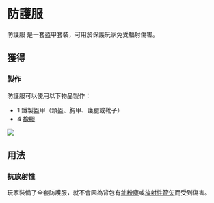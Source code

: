 # 防護服

防護服 是一套盔甲套裝，可用於保護玩家免受輻射傷害。

## 獲得

### 製作

防護服可以使用以下物品製作：

* 1 鐵製盔甲（頭盔、胸甲、護腿或靴子）
* 4 [橡膠](Rubber.md)

![](https://camo.githubusercontent.com/59b68314ceadca8f01380d2b913127d5542f0e54815f4871a065040dd264a6aa/68747470733a2f2f692e696d6775722e636f6d2f413333576f636b2e706e67)

## 用法

### 抗放射性

玩家裝備了全套防護服，就不會因為背包有[鈾粉塵](Uranium-Dust.md)或[放射性箭矢](Radioactive-Arrow.md)而受到傷害。
